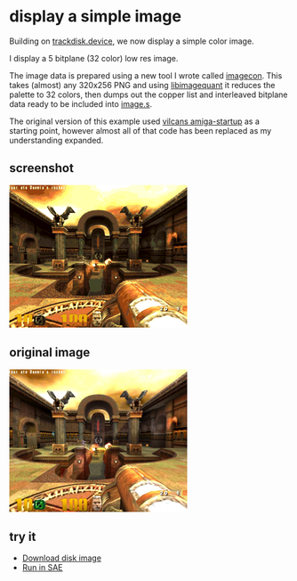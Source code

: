 display a simple image
======================

Building on [trackdisk.device](../000.trackdisk), we now display a simple color image.

I display a 5 bitplane (32 color) low res image.

The image data is prepared using a new tool I wrote called [imagecon](../tools/imagecon/imagecon.c). This takes (almost) any 320x256 PNG and using [libimagequant](https://pngquant.org/lib/) it reduces the palette to 32 colors, then dumps out the copper list and interleaved bitplane data ready to be included into [image.s](image.s).

The original version of this example used [vilcans amiga-startup](https://github.com/vilcans/amiga-startup) as a starting point, however almost all of that code has been replaced as my understanding expanded.

screenshot
----------

![Screenshot](screenshot.png?raw=true)

original image
--------------

![Original](../assets/quake.png?raw=true)

try it
------
  * [Download disk image](bin/image.adf?raw=true)
  * <a href="http://alpine9000.github.io/ScriptedAmigaEmulator/#amiga_examples/image.adf" target="_blank">Run in SAE</a>
